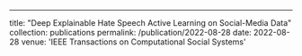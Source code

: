---
title: "Deep Explainable Hate Speech Active Learning on Social-Media Data"
collection: publications
permalink: /publication/2022-08-28
date: 2022-08-28
venue: 'IEEE Transactions on Computational Social Systems'